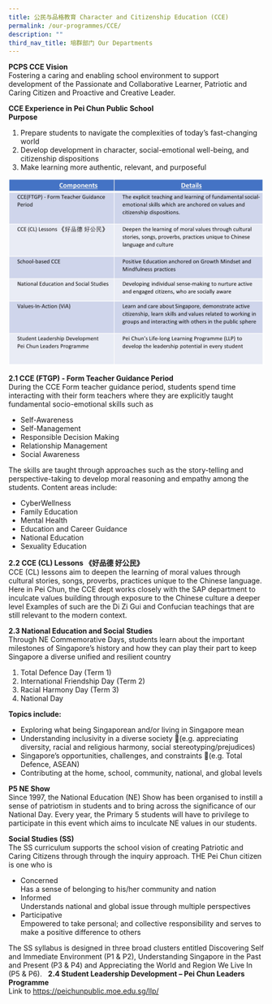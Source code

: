 ```yaml
---
title: 公民与品格教育 Character and Citizenship Education (CCE)
permalink: /our-programmes/CCE/
description: ""
third_nav_title: 培群部门 Our Departments
---
```

**PCPS CCE Vision**<br>
Fostering a caring and enabling school environment to support development of the Passionate and Collaborative Learner, Patriotic and Caring Citizen and Proactive and Creative Leader.

**CCE Experience in Pei Chun Public School**<br>
**Purpose** <br>
1. Prepare students to navigate the complexities of today’s fast-changing world
2. Develop development in character, social-emotional well-being, and citizenship dispositions 
3. Make learning more authentic, relevant, and purposeful

![CCE1](/images/Our%20Programmes/CCE1.jpg)

**2.1 CCE (FTGP) - Form Teacher Guidance Period**<br>
During the CCE Form teacher guidance period, students spend time interacting with their form teachers where they are explicitly taught fundamental socio-emotional skills such as 
* Self-Awareness
* Self-Management
* Responsible Decision Making
* Relationship Management
* Social Awareness

The skills are taught through approaches such as the story-telling and perspective-taking to develop moral reasoning and empathy among the students. Content areas include: 
* CyberWellness
* Family Education
* Mental Health 
* Education and Career Guidance
* National Education
* Sexuality Education

**2.2 CCE (CL) Lessons 《好品德 好公民》**<br>
CCE (CL) lessons aim to deepen the learning of moral values through cultural stories, songs, proverbs, practices unique to the Chinese language. Here in Pei Chun, the CCE dept works closely with the SAP department to inculcate values building through exposure to the Chinese culture a deeper level Examples of such are the Di Zi Gui and Confucian teachings that are still relevant to the modern context.

**2.3 National Education and Social Studies**<br>
Through NE Commemorative Days, students learn about the important milestones of Singapore’s history and how they can play their part to keep Singapore a diverse unified and resilient country
1. Total Defence Day (Term 1)
2. International Friendship Day (Term 2)
3. Racial Harmony Day (Term 3)
4. National Day

**Topics include:**<br>
* Exploring what being Singaporean and/or living in Singapore mean
* Understanding inclusivity in a diverse society (e.g. appreciating diversity, racial and religious harmony, social stereotyping/prejudices)
* Singapore’s opportunities, challenges, and constraints (e.g. Total Defence, ASEAN)
* Contributing at the home, school, community, national, and global levels

**P5 NE Show**<br>
Since 1997, the National Education (NE) Show has been organised to instill a sense of patriotism in students and to bring across the significance of our National Day. Every year, the Primary 5 students will have to privilege to participate in this event which aims to inculcate NE values in our students.

**Social Studies (SS)**<br>
The SS curriculum supports the school vision of creating Patriotic and Caring Citizens through through the inquiry approach. THE Pei Chun citizen is one who is 
* Concerned<br>
	Has a sense of belonging to his/her community and nation
* Informed<br>
   Understands national and global issue through multiple perspectives
* Participative<br>
	 Empowered to take personal; and collective responsibility and serves to make a positive difference to others
	 
The SS syllabus is designed in three broad clusters entitled Discovering Self and Immediate Environment (P1 & P2), Understanding Singapore in the Past and Present (P3 & P4) and Appreciating the World and Region We Live In (P5 & P6).
 
**2.4 Student Leadership Development – Pei Chun Leaders Programme**<br>
Link to https://peichunpublic.moe.edu.sg/llp/
